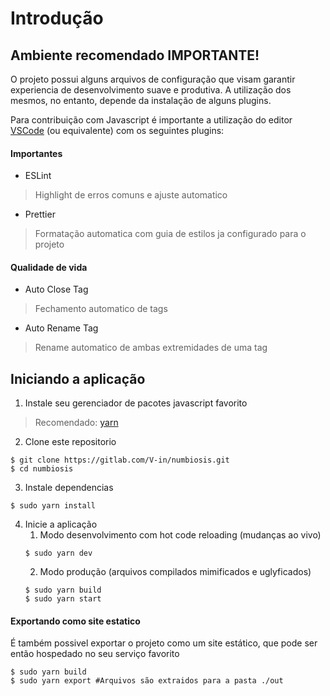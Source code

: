 # Introdução

## Ambiente recomendado IMPORTANTE!
O projeto possui alguns arquivos de configuração que visam garantir experiencia de desenvolvimento suave e produtiva. A utilização dos mesmos, no entanto, depende da instalação de alguns plugins. 

Para contribuição com Javascript é  importante a utilização do editor [VSCode](https://code.visualstudio.com/download) (ou equivalente) com os seguintes plugins:

#### Importantes
* ESLint
> Highlight de erros comuns e ajuste automatico
* Prettier
> Formatação automatica com guia de estilos ja configurado para o projeto
#### Qualidade de vida
* Auto Close Tag
> Fechamento automatico de tags
* Auto Rename Tag
> Rename automatico de ambas extremidades de uma tag

## Iniciando a aplicação

1. Instale seu gerenciador de pacotes javascript favorito
> Recomendado: [yarn](https://yarnpkg.com/lang/en/docs/install/#debian-stable)

2. Clone este repositorio
```console
$ git clone https://gitlab.com/V-in/numbiosis.git
$ cd numbiosis
```
3. Instale dependencias
```console
$ sudo yarn install
```

4. Inicie a aplicação
    1. Modo desenvolvimento com hot code reloading (mudanças ao vivo)
    ```console
    $ sudo yarn dev
    ```
    2. Modo produção (arquivos compilados mimificados e uglyficados) 
    ```console
    $ sudo yarn build
    $ sudo yarn start
    ```
#### Exportando como site estatico
É também possivel exportar o projeto como um site estático, que pode ser então hospedado no seu serviço favorito
```console
$ sudo yarn build
$ sudo yarn export #Arquivos são extraidos para a pasta ./out
```

